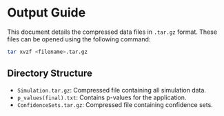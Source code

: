 # Output Guide

This document details the compressed data files in `.tar.gz` format. These files can be opened using the following command:

```bash
tar xvzf <filename>.tar.gz
```

## Directory Structure

- `Simulation.tar.gz`: Compressed file containing all simulation data.
- `p_values(final).txt`:  Contains p-values for the application.
- `ConfidenceSets.tar.gz`: Compressed file containing confidence sets.
